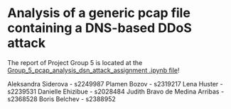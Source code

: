 # Analysis of a generic pcap file containing a DNS-based DDoS attack
The report of Project Group 5 is located at the [Group_5_pcap_analysis_dsn_attack_assignment
.ipynb file](Group_5_pcap_analysis_dsn_attack_assignment.ipynb)!

Aleksandra Siderova - s2249987
Plamen Bozov - s2319217
Lena Huster - s2239531
Danielle Ehizibue - s2028484
Judith Bravo de Medina Arribas - s2368528
Boris Belchev - s2388952

